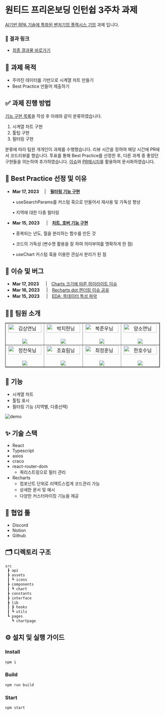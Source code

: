 # **원티드 프리온보딩 인턴쉽 3주차 과제**

[AI기반 RPA 기술에 특화된 벤처기업 플렉시스 기업](http://flexsys.co.kr/) 과제 입니다.

### **🔗 결과 링크**

- [최종 결과물 바로가기](https://pre-onboarding-9th-3-8.netlify.app/chart)

## **📝 과제 목적**

- 주어진 데이터를 기반으로 시계열 차트 만들기
- Best Practice 만들어 제출하기

## ✅ 과제 진행 방법

[기능 구현 목록](./REQUIREMENTS.md)을 작성 후 아래와 같이 분류하였습니다.

1. 시계열 차트 구현
2. 툴팁 구현
3. 필터링 구현

분류에 따라 팀원 개개인이 과제를 수행했습니다. 리뷰 시간을 정하여 해당 시간에 PR에서 코드리뷰를 했습니다. 투표를 통해 Best Practice를 선정한 후, 다른 과제 중 좋았던 구현들을 의논하여 추가하였습니다. [이슈](https://github.com/Wanted-PreOnboarding-Team-8/pre-onboarding-9th-3-8/issues)와 [PR메시지](https://github.com/Wanted-PreOnboarding-Team-8/pre-onboarding-9th-3-8/pulls)를 활용하여 문서화하였습니다.

## 🌟 Best Practice 선정 및 이유

- **Mar 17, 2023** 　|　**[필터링 기능 구현](https://github.com/Wanted-PreOnboarding-Team-8/pre-onboarding-9th-3-8/issues/1)**
    
    • useSearchParams를 커스텀 훅으로 만들어서 재사용 및 가독성 향상
    
    • 지역에 대한 다중 필터링
    
- **Mar 15, 2023**  　|　**[차트, 호버 기능 구현](https://github.com/Wanted-PreOnboarding-Team-8/pre-onboarding-9th-3-8/issues/10)**
    
    • 중복되는 년도, 월을 분리하는 함수를 만든 것
    
    • 코드의 가독성 (변수명 활용을 잘 하여 의미부여를 명확하게 한 점)
    
    • useChart 커스텀 훅을 이용한 관심사 분리가 된 점
    

## **🐞 이슈 및 버그**

- **Mar 17, 2023**  　|　[Charts 크기에 따른 하이라이트 이슈](https://github.com/Wanted-PreOnboarding-Team-8/pre-onboarding-9th-3-8/issues/26)
- **Mar 16, 2023**  　|　[Recharts dot 렌더링 이슈 공유](https://github.com/Wanted-PreOnboarding-Team-8/pre-onboarding-9th-3-8/issues/12)
- **Mar 15, 2023**  　|　[EDA: 목데이터 특성 파악](https://github.com/Wanted-PreOnboarding-Team-8/pre-onboarding-9th-3-8/issues/11)

## **👨‍💻 팀원 소개**
<table border>
  <tbody>
    <tr>
       <td align="center" width="200px">
        <img width="100%" src="https://avatars.githubusercontent.com/u/67201870?v=4"  alt="김상연님"/><br />
        <br/>
        <a href="https://github.com/greyHairChooseLife">
          <img src="https://img.shields.io/badge/김상연-000?style=flat-round&logo=GitHub&logoColor=white"/>
        </a>
      </td>
      <td align="center" width="200px">
        <img width="100%" src='https://avatars.githubusercontent.com/u/90181028?v=4'  alt="박지헌님"/><br />
        <br/>
        <a href="https://github.com/jiheon788">
          <img src="https://img.shields.io/badge/박지헌-000?style=flat-round&logo=GitHub&logoColor=white"/>
        </a>
      </td>
      <td align="center" width="200px">
        <img width="100%" src="https://avatars.githubusercontent.com/u/106523012?v=4"  alt="복준우님"/><br />
       <br/>
        <a href="https://github.com/bokjunwoo">
          <img src="https://img.shields.io/badge/복준우-000?style=flat-round&logo=GitHub&logoColor=white"/>
        </a>
      </td>
      <td align="center" width="200px">
        <img width="100%" src="https://avatars.githubusercontent.com/u/48446896?v=4"  alt="양소연님"/><br/>
                <br/>
        <a href="https://github.com/Noeyso">
          <img src="https://img.shields.io/badge/양소연-000?style=flat-round&logo=GitHub&logoColor=white"/>
        </a>
      </td>
     </tr>
         <tr>
      <td align="center" width="200px">
        <img width="100%" src="https://avatars.githubusercontent.com/u/62588402?v=4"  alt="정찬욱님"/><br />
       <br/>
        <a href="https://github.com/raw20">
          <img src="https://img.shields.io/badge/정찬욱-000?style=flat-round&logo=GitHub&logoColor=white"/>
        </a>
      </td>
      <td align="center" width="200px">
        <img width="100%" src="https://avatars.githubusercontent.com/u/103406196?v=4"  alt="조효림님"/><br/>
       <br/>
        <a href="https://github.com/hyorimcho">
          <img src="https://img.shields.io/badge/팀장 : 조효림-000?style=flat-round&logo=GitHub&logoColor=white"/>
        </a>
      </td>
      <td align="center" width="200px">
        <img width="100%" src="https://avatars.githubusercontent.com/u/82688516?v=4"  alt="최정훈님"/><br/>
                <br/>
        <a href="https://github.com/jhoon9494">
          <img src="https://img.shields.io/badge/최정훈-000?style=flat-round&logo=GitHub&logoColor=white"/>
        </a>
      </td>
      <td align="center" width="200px">
        <img width="100%" src="https://avatars.githubusercontent.com/u/17325845?v=4"  alt="한호수님"/><br/>
       <br/>
        <a href="https://github.com/tnghgks">
          <img src="https://img.shields.io/badge/한호수-000?style=flat-round&logo=GitHub&logoColor=white"/>
        </a>
      </td>
     </tr>
  </tbody>
</table>


## **🚀 기능**

- 시계열 차트
- 툴팁 표시
- 필터링 기능 (지역별, 다중선택)

![demo](https://user-images.githubusercontent.com/17325845/225849849-52da46a7-a5d5-4bb9-b1e9-f21dfbb5fc33.gif)

## ✨ 기술 스택

- React
- Typescript
- axios
- craco
- react-router-dom
    - 쿼리스트링으로 필터 관리
- Recharts
    - 컴포넌트 단위로 리액트스럽게 코드관리 가능
    - 상세한 문서 및 예시
    - 다양한 커스터마이징 기능을 제공

## 🤝 협업 툴

- Discord
- Notion
- Github

## **🗂️ 디렉토리 구조**

```bash
src
 ┣ api
 ┣ assets
 ┃ ┗ icons
 ┣ components
 ┃ ┗ chart
 ┣ constants
 ┣ interface
 ┣ lib
 ┃ ┣ hooks
 ┃ ┗ utils
 ┗ pages
   ┗ chartpage
```

## ⚙️ 설치 및 실행 가이드

### Install

```bash
npm i
```

### Build

```bash
npm run build
```

### Start
```bash
npm start
```
